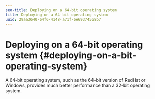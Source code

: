 ```yaml
---
seo-title: Deploying on a 64-bit operating system
title: Deploying on a 64-bit operating system
uuid: 29aa3640-64f6-4148-a71f-6e69374568b7
---
```


# Deploying on a 64-bit operating system {#deploying-on-a-bit-operating-system}

A 64-bit operating system, such as the 64-bit version of RedHat or Windows, provides much better performance than a 32-bit operating system. 

